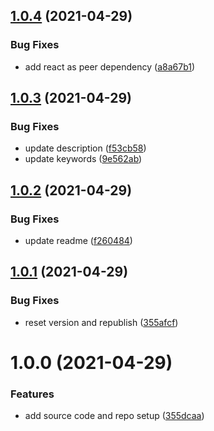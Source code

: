 ## [1.0.4](https://github.com/martinstark/useOnce/compare/v1.0.3...v1.0.4) (2021-04-29)


### Bug Fixes

* add react as peer dependency ([a8a67b1](https://github.com/martinstark/useOnce/commit/a8a67b145b65250ba878b83cabb78e003294a05e))

## [1.0.3](https://github.com/martinstark/useOnce/compare/v1.0.2...v1.0.3) (2021-04-29)


### Bug Fixes

* update description ([f53cb58](https://github.com/martinstark/useOnce/commit/f53cb581d042693474526aa5752f8b56f19e45e4))
* update keywords ([9e562ab](https://github.com/martinstark/useOnce/commit/9e562ab320ca77d44caf25715ade391317e6a986))

## [1.0.2](https://github.com/martinstark/useOnce/compare/v1.0.1...v1.0.2) (2021-04-29)


### Bug Fixes

* update readme ([f260484](https://github.com/martinstark/useOnce/commit/f26048437d823ebcc19b4674d24e93c928f1239e))

## [1.0.1](https://github.com/martinstark/useOnce/compare/v1.0.0...v1.0.1) (2021-04-29)


### Bug Fixes

* reset version and republish ([355afcf](https://github.com/martinstark/useOnce/commit/355afcfb5c633dd87b5841db8c0fe4f6709d483c))

# 1.0.0 (2021-04-29)


### Features

* add source code and repo setup ([355dcaa](https://github.com/martinstark/useOnce/commit/355dcaa7d63b4291ce345c3556dd82f0f831f975))
